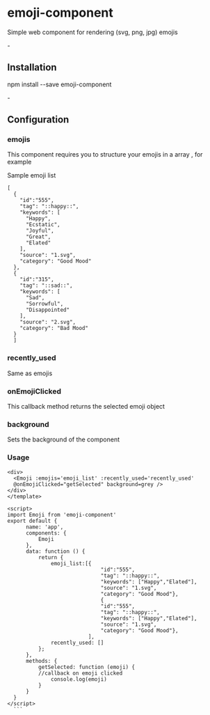 # emoji-component
Simple web component for rendering (svg, png, jpg) emojis

-<h2>Installation </h2>

npm install --save emoji-component


-<h2>Configuration</h2>


<h3>emojis</h3>
This component requires you to structure your emojis in a array , for example

Sample emoji list

```
[
  {
    "id":"555",
    "tag": "::happy::",
    "keywords": [
      "Happy",
      "Ecstatic",
      "Joyful",
      "Great",
      "Elated"
    ],
    "source": "1.svg",
    "category": "Good Mood"
  },
  {
    "id":"315",
    "tag": "::sad::",
    "keywords": [
      "Sad",
      "Sorrowful",
      "Disappointed"
    ],
    "source": "2.svg",
    "category": "Bad Mood"
  }
  ]
  ```
  
<h3>recently_used</h3>
Same as emojis

<h3>onEmojiClicked</h3>
This callback method returns the selected emoji object

   
 <h3>background</h3>
Sets the background of the component




<h3>Usage</h3>
  
  ```<template>
  <div>
    <Emoji :emojis='emoji_list' :recently_used='recently_used' 
    @onEmojiClicked="getSelected" background=grey />
  </div>
</template>

<script>
import Emoji from 'emoji-component'
 export default {
        name: 'app',
        components: {
            Emoji
        },
        data: function () {
            return {
                emoji_list:[{
                                "id":"555",
                                "tag": "::happy::",
                                "keywords": ["Happy","Elated"],
                                "source": "1.svg",
                                "category": "Good Mood"},
                                {
                                "id":"555",
                                "tag": "::happy::",
                                "keywords": ["Happy","Elated"],
                                "source": "1.svg",
                                "category": "Good Mood"},
                            ],
                recently_used: []
            };
        },
        methods: {
            getSelected: function (emoji) {
            //callback on emoji clicked 
                console.log(emoji)
            }
        }
    }
</script>
    ```
